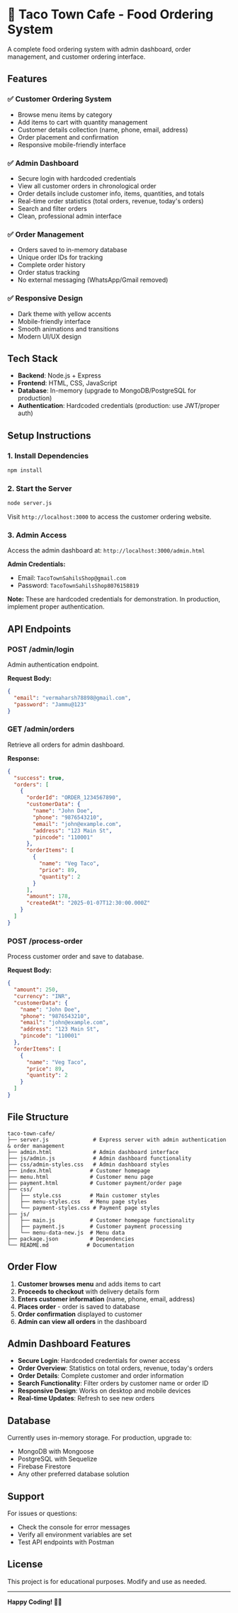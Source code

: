 # 🌮 Taco Town Cafe - Food Ordering System

A complete food ordering system with admin dashboard, order management, and customer ordering interface.

## Features

### ✅ Customer Ordering System
- Browse menu items by category
- Add items to cart with quantity management
- Customer details collection (name, phone, email, address)
- Order placement and confirmation
- Responsive mobile-friendly interface

### ✅ Admin Dashboard
- Secure login with hardcoded credentials
- View all customer orders in chronological order
- Order details include customer info, items, quantities, and totals
- Real-time order statistics (total orders, revenue, today's orders)
- Search and filter orders
- Clean, professional admin interface

### ✅ Order Management
- Orders saved to in-memory database
- Unique order IDs for tracking
- Complete order history
- Order status tracking
- No external messaging (WhatsApp/Gmail removed)

### ✅ Responsive Design
- Dark theme with yellow accents
- Mobile-friendly interface
- Smooth animations and transitions
- Modern UI/UX design

## Tech Stack

- **Backend**: Node.js + Express
- **Frontend**: HTML, CSS, JavaScript
- **Database**: In-memory (upgrade to MongoDB/PostgreSQL for production)
- **Authentication**: Hardcoded credentials (production: use JWT/proper auth)

## Setup Instructions

### 1. Install Dependencies

```bash
npm install
```

### 2. Start the Server

```bash
node server.js
```

Visit `http://localhost:3000` to access the customer ordering website.

### 3. Admin Access

Access the admin dashboard at: `http://localhost:3000/admin.html`

**Admin Credentials:**
- Email: `TacoTownSahilsShop@gmail.com`
- Password: `TacoTownSahilsShop8076158819`

**Note:** These are hardcoded credentials for demonstration. In production, implement proper authentication.

## API Endpoints

### POST /admin/login
Admin authentication endpoint.

**Request Body:**
```json
{
  "email": "vermaharsh78898@gmail.com",
  "password": "Jammu@123"
}
```

### GET /admin/orders
Retrieve all orders for admin dashboard.

**Response:**
```json
{
  "success": true,
  "orders": [
    {
      "orderId": "ORDER_1234567890",
      "customerData": {
        "name": "John Doe",
        "phone": "9876543210",
        "email": "john@example.com",
        "address": "123 Main St",
        "pincode": "110001"
      },
      "orderItems": [
        {
          "name": "Veg Taco",
          "price": 89,
          "quantity": 2
        }
      ],
      "amount": 178,
      "createdAt": "2025-01-07T12:30:00.000Z"
    }
  ]
}
```

### POST /process-order
Process customer order and save to database.

**Request Body:**
```json
{
  "amount": 250,
  "currency": "INR",
  "customerData": {
    "name": "John Doe",
    "phone": "9876543210",
    "email": "john@example.com",
    "address": "123 Main St",
    "pincode": "110001"
  },
  "orderItems": [
    {
      "name": "Veg Taco",
      "price": 89,
      "quantity": 2
    }
  ]
}
```

## File Structure

```
taco-town-cafe/
├── server.js              # Express server with admin authentication & order management
├── admin.html             # Admin dashboard interface
├── js/admin.js            # Admin dashboard functionality
├── css/admin-styles.css   # Admin dashboard styles
├── index.html            # Customer homepage
├── menu.html             # Customer menu page
├── payment.html          # Customer payment/order page
├── css/
│   ├── style.css         # Main customer styles
│   ├── menu-styles.css   # Menu page styles
│   └── payment-styles.css # Payment page styles
├── js/
│   ├── main.js           # Customer homepage functionality
│   ├── payment.js        # Customer payment processing
│   └── menu-data-new.js  # Menu data
├── package.json          # Dependencies
└── README.md            # Documentation
```

## Order Flow

1. **Customer browses menu** and adds items to cart
2. **Proceeds to checkout** with delivery details form
3. **Enters customer information** (name, phone, email, address)
4. **Places order** - order is saved to database
5. **Order confirmation** displayed to customer
6. **Admin can view all orders** in the dashboard

## Admin Dashboard Features

- **Secure Login**: Hardcoded credentials for owner access
- **Order Overview**: Statistics on total orders, revenue, today's orders
- **Order Details**: Complete customer and order information
- **Search Functionality**: Filter orders by customer name or order ID
- **Responsive Design**: Works on desktop and mobile devices
- **Real-time Updates**: Refresh to see new orders

## Database

Currently uses in-memory storage. For production, upgrade to:
- MongoDB with Mongoose
- PostgreSQL with Sequelize
- Firebase Firestore
- Any other preferred database solution

## Support

For issues or questions:
- Check the console for error messages
- Verify all environment variables are set
- Test API endpoints with Postman

## License

This project is for educational purposes. Modify and use as needed.

---

**Happy Coding! 🌮🚀**
